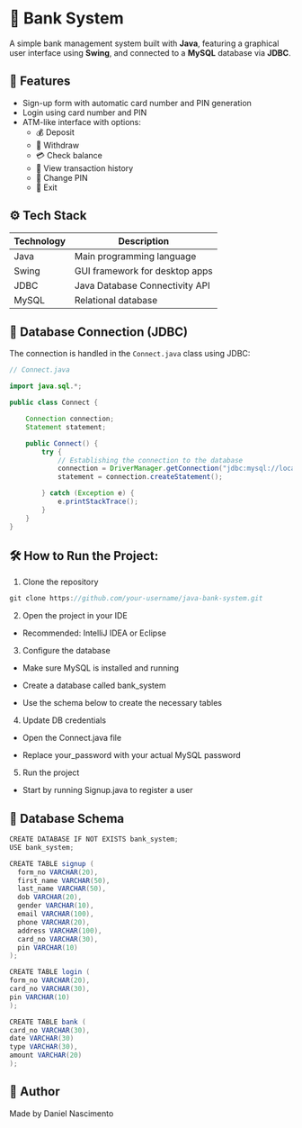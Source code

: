 ﻿# 🏦 Bank System

A simple bank management system built with **Java**, featuring a graphical user interface using **Swing**, and connected to a **MySQL** database via **JDBC**.

## 📌 Features

- Sign-up form with automatic card number and PIN generation
- Login using card number and PIN
- ATM-like interface with options:
    - 💰 Deposit
    - 💸 Withdraw
    - 💳 Check balance
    - 📄 View transaction history
    - 🔐 Change PIN
    - 🚪 Exit

## ⚙️ Tech Stack

| Technology | Description                     |
|------------|---------------------------------|
| Java       | Main programming language       |
| Swing      | GUI framework for desktop apps  |
| JDBC       | Java Database Connectivity API  |
| MySQL      | Relational database             |

## 🔌 Database Connection (JDBC)

The connection is handled in the `Connect.java` class using JDBC:

```java
// Connect.java

import java.sql.*;

public class Connect {

    Connection connection;
    Statement statement;

    public Connect() {
        try {
            // Establishing the connection to the database
            connection = DriverManager.getConnection("jdbc:mysql://localhost:3306/atmsystem", "root", "root123");
            statement = connection.createStatement();

        } catch (Exception e) {
            e.printStackTrace();
        }
    }
}
```

## 🛠️ How to Run the Project:
1. Clone the repository
```java
git clone https://github.com/your-username/java-bank-system.git
```
2. Open the project in your IDE

* Recommended: IntelliJ IDEA or Eclipse

3. Configure the database

* Make sure MySQL is installed and running

* Create a database called bank_system

* Use the schema below to create the necessary tables

4. Update DB credentials

* Open the Connect.java file

* Replace your_password with your actual MySQL password

5. Run the project

* Start by running Signup.java to register a user

## 🧾 Database Schema
```java
CREATE DATABASE IF NOT EXISTS bank_system;
USE bank_system;

CREATE TABLE signup (
  form_no VARCHAR(20),
  first_name VARCHAR(50),
  last_name VARCHAR(50),
  dob VARCHAR(20),
  gender VARCHAR(10),
  email VARCHAR(100),
  phone VARCHAR(20),
  address VARCHAR(100),
  card_no VARCHAR(30),
  pin VARCHAR(10)
);

CREATE TABLE login (
form_no VARCHAR(20),
card_no VARCHAR(30),
pin VARCHAR(10)
);

CREATE TABLE bank (
card_no VARCHAR(30),
date VARCHAR(30)
type VARCHAR(30),
amount VARCHAR(20)
);
```

## 🙋 Author
Made by Daniel Nascimento